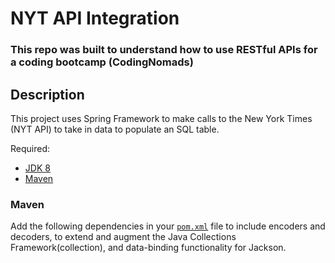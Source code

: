 # NYT API Integration 
### This repo was built to understand how to use RESTful APIs for a coding bootcamp (CodingNomads)

## Description
This project uses Spring Framework to make calls to the New York Times (NYT API) to take in data to populate an SQL table. 

Required:
* [JDK 8](ttp://www.oracle.com/technetwork/java/javase/downloads/jdk8-downloads-2133151.html)
* [Maven](http://maven.apache.org/download.cgi)

### Maven
Add the following dependencies in your [`pom.xml`](https://github.com/pomlego/nyt_api_integration/blob/master/pom.xml)
file to include encoders and decoders, to extend and augment the Java Collections
Framework(collection), and data-binding functionality for Jackson.

